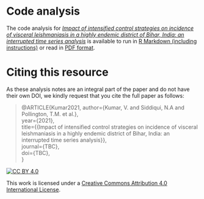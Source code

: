# Code analysis
The code analysis for [*Impact of intensified control strategies on incidence of visceral leishmaniasis in a highly endemic district of Bihar, India: an interrupted time series analysis*](https://www.researchgate.net/publication/344720043_Impact_of_intensified_control_strategies_on_incidence_of_visceral_leishmaniasis_in_a_highly_endemic_district_of_Bihar_India) is available to run in [R Markdown (including instructions)](code_analysis.Rmd) or read in [PDF format](code_analysis.pdf). 

# Citing this resource
As these analysis notes are an integral part of the paper and do not have their own DOI, we kindly request that you cite the full paper as follows:

> @ARTICLE{Kumar2021,
 author={Kumar, V. and Siddiqui, N.A and Pollington, T.M. et al.},  
 year={2021},  
 title={{Impact of intensified control strategies on incidence of visceral leishmaniasis in a highly endemic district of Bihar, India: an interrupted time series analysis}},  
 journal={TBC},  
 doi={TBC},  
}

[![CC BY 4.0][cc-by-shield]][cc-by]  

This work is licensed under a [Creative Commons Attribution 4.0 International License][cc-by].  

[cc-by]: http://creativecommons.org/licenses/by/4.0/  
[cc-by-shield]: https://img.shields.io/badge/License-CC%20BY%204.0-lightgrey.svg  
